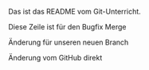 Das ist das README vom Git-Unterricht.


Diese Zeile ist für den Bugfix Merge

Änderung für unseren neuen Branch

Änderung vom GitHub direkt

